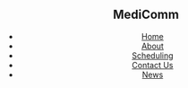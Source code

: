 
<html>
<!-- just general/base html code here -->
    <head>
        <meta charset="utf-8">
        <link rel="stylesheet" type="text/css" href="./cssfiles/navbar.css">
        <link rel="stylesheet" href="https://use.fontawesome.com/releases/v5.5.0/css/all.css" integrity="sha384-B4dIYHKNBt8Bc12p+WXckhzcICo0wtJAoU8YZTY5qE0Id1GSseTk6S+L3BlXeVIU" crossorigin="anonymous">
        <title>MediComm</title>
    </head>
<!-- Header will contain nav bar-->
    <header>
        <nav>
            <div class="logo">
                <h1>MediComm</h1>
            </div>
            <a href="#" class="toggle-button">
                <span class="bar"></span>
                <span class="bar"></span>
                <span class="bar"></span>
            </a>
            <div class="nav-links">
            <ul>
                <li><a href="#">Home</a></li>
                <li><a href="#">About</a></li>
                <li><a href="#">Scheduling</a></li>
                <li><a href="#">Contact Us</a></li>
                <li><a href="#">News</a></li>
            </ul>
        </div>
        </nav>
    </header>
</html>
